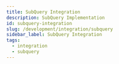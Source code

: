 ```yaml
---
title: SubQuery Integration
description: SubQuery Implementation
id: subquery-integration
slug: /development/integration/subquery
sidebar_label: SubQuery Integration
tags:
  - integration
  - subquery
---
```


